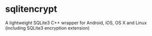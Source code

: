 # sqlitencrypt
A lightweight SQLite3 C++ wrapper for Android, iOS, OS X and Linux (including SQLite3 encryption extension)
